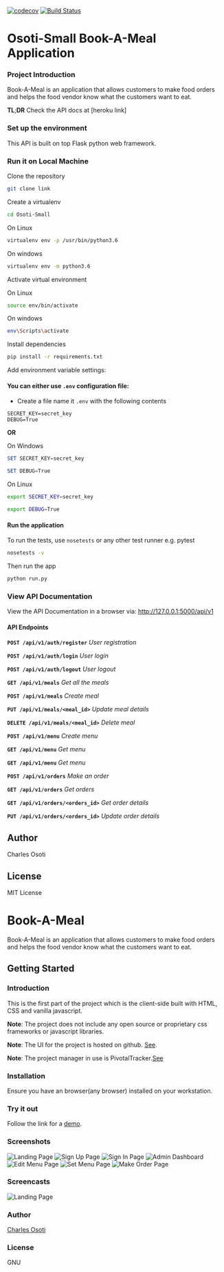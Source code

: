 [![codecov](https://codecov.io/gh/coosoti/Osoti-Small/branch/master/graph/badge.svg)](https://codecov.io/gh/coosoti/Osoti-Small) [![Build Status](https://travis-ci.org/coosoti/Osoti-Small.svg?branch=feature-order-meal-157333125)](https://travis-ci.org/coosoti/Osoti-Small)
# Osoti-Small Book-A-Meal Application

### Project Introduction

Book-A-Meal is an application that allows customers to make food orders and helps the food vendor know what the customers want to eat.

**TL**;**DR** Check the API docs at [heroku link] 

### Set up the environment

This API is built on top Flask python web framework.

### Run it on Local Machine

Clone the repository

```sh
git clone link

```

Create a virtualenv 
```sh
cd Osoti-Small
```

On Linux

```sh
virtualenv env -p /usr/bin/python3.6
```

On windows

```sh
virtualenv env -m python3.6
```

Activate virtual environment

On Linux

```sh
source env/bin/activate
```

On windows

```sh
env\Scripts\activate
```

Install dependencies

```sh
pip install -r requirements.txt
```

Add environment variable settings:

#### You can either use `.env` configuration file:

* Create a file name it `.env` with the following contents

```con
SECRET_KEY=secret_key
DEBUG=True
```

**OR**


On Windows

```powershell
SET SECRET_KEY=secret_key
```

```powershell
SET DEBUG=True
```

On Linux

```sh
export SECRET_KEY=secret_key
```

```sh
export DEBUG=True
```

#### Run the application

To run the tests, use `nosetests` or any other test runner e.g. pytest   

```sh
nosetests -v
```

Then run the app

```sh
python run.py
```

### View API Documentation

View the API Documentation in a browser via: http://127.0.0.1:5000/api/v1

#### API Endpoints

**`POST /api/v1/auth/register`** *User registration*

**`POST /api/v1/auth/login`** *User login*

**`POST /api/v1/auth/logout`** *User logout*

**`GET /api/v1/meals`** *Get all the meals*

**`POST /api/v1/meals`** *Create meal*

**`PUT /api/v1/meals/<meal_id>`** *Update meal details*

**`DELETE /api/v1/meals/<meal_id>`** *Delete meal*

**`POST /api/v1/menu`** *Create menu*

**`GET /api/v1/menu`** *Get menu*

**`GET /api/v1/menu`** *Get menu*

**`POST /api/v1/orders`** *Make an order*

**`GET /api/v1/orders`** *Get orders*

**`GET /api/v1/orders/<orders_id>`** *Get order details*

**`PUT /api/v1/orders/<orders_id>`** *Update order details*


## Author

Charles Osoti


## License

MIT License

# Book-A-Meal

Book-A-Meal is an application that allows customers to make food orders and helps the food vendor know what the customers want to eat.

## Getting Started

### Introduction

This is the first part of the project which is the client-side built with HTML, CSS and vanilla javascript.

**Note**: The project does not include any open source or proprietary css frameworks or javascript libraries.

**Note**: The UI for the project is hosted on github. [See](https://coosoti.github.io/Osoti-Small/).

**Note**: The project manager in use is PivotalTracker.[See](https://www.pivotaltracker.com/n/projects/2165720)

### Installation

Ensure you have an browser(any browser) installed on your workstation.

### Try it out

Follow the link for a [demo](https://coosoti.github.io/Osoti-Small/).

### Screenshots

![Landing Page](/screenshots/landing.png)
![Sign Up Page](/screenshots/signup.png)
![Sign In Page](/screenshots/login.png)
![Admin Dashboard](/screenshots/dashboard.png)
![Edit Menu Page](/screenshots/editmenu.png)
![Set Menu Page](/screenshots/set-menu.png)
![Make Order Page](/screenshots/order.png)

### Screencasts

![Landing Page](/screencasts/demo.gif)

### Author

[Charles Osoti](https://github.com/coosoti)

### License

GNU

